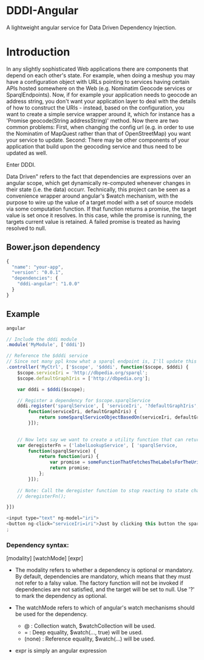 # DDDI-Angular

A lightweight angular service for Data Driven Dependency Injection.

# Introduction
In any slightly sophisticated Web applications there are components that depend on each other's state.
For example, when doing a meshup you may have a configuration object with URLs pointing to services having certain APIs hosted somewhere on the Web (e.g. Nominatim Geocode services or SparqlEndpoints). Now, if for example your application needs to geocode an address string, you don't want your application layer to deal with the details of how to construct the URIs - instead, based on the configuration, you want to create a simple service wrapper around it, which for instance has a 'Promise geocode(String addressString)' method.
Now there are two common problems:
First, when changing the config url (e.g. in order to use the Nominatim of MapQuest rather than that of OpenStreetMap) you want your service to update.
Second: There may be other components of your application that build upon the geocoding service and thus need to be updated as well.

Enter DDDI.

Data Driven" refers to the fact that dependencies are expressions over an angular scope, which get dynamically re-computed whenever changes in their state (i.e. the data) occurr.
Technically, this project can be seen as a convenience wrapper around angular's $watch mechanism, with the purpose to wire up the value of a target model with a set of source models via some computation function.
If that function returns a promise, the target value is set once it resolves. In this case, while the promise is running, the targets current value is retained. A failed promise is treated as having resolved to null.

## Bower.json dependency
```js
{
  "name": "your-app",
  "version": "0.0.1",
  "dependencies": {
    "dddi-angular": "1.0.0"
  }
}
```

## Example
```js
angular

// Include the dddi module
.module('MyModule', ['dddi'])

// Reference the $dddi service
// Since not many ppl know what a sparql endpoint is, I'll update this example for geocoding which is much more popular - But the principle is the same ;)
.controller('MyCtrl', ['$scope', '$dddi', function($scope, $dddi) {
    $scope.serviceIri = 'http://dbpedia.org/sparql';
    $scope.defaultGraphIris = ['http://dbpedia.org'];

    var dddi = $dddi($scope);

    // Register a dependency for $scope.sparqlService
    dddi.register('sparqlService', [ 'serviceIri', '?defaultGraphIris',
        function(serviceIri, defaultGraphIris) {
            return someSparqlServiceObjectBasedOn(serviceIri, defaultGraphIris);
        }]);
        

    // Now lets say we want to create a utility function that can return labels for URI based on the sparqlService
    var deregisterFn = ('labelLookupService', [ 'sparqlService,
        function(sparqlService) {
            return function(uri) {
                var promise = someFunctionThatFetchesTheLabelsForTheUri(sparqlService, uri);
                return promise;
            };
        }]);
    
    // Note: Call the deregister function to stop reacting to state changes of respective dependencies
    // deregisterFn();

}])

<input type="text" ng-model="iri">
<button ng-click="serviceIri=iri">Just by clicking this button the sparqlService and labelLookupService will be updated because they depend on the state of serviceIri</Button>
;
```

### Dependency syntax:
[modality] [watchMode] [expr]

* The modality refers to whether a dependency is optional or mandatory. By default, dependencies are mandatory, which means that they must not refer to a falsy value. The factory function will not be invoked if dependencies are not satisfied, and the target will be set to null. Use '?' to mark the dependency as optional.
* The watchMode refers to which of angular's watch mechanisms should be used for the dependency.

   * @ : Collection watch, $watchCollection will be used.
   * = : Deep equality, $watch(..., true) will be used.
   * (none) : Reference equality, $watch(...) will be used.

* expr is simply an angular expression

